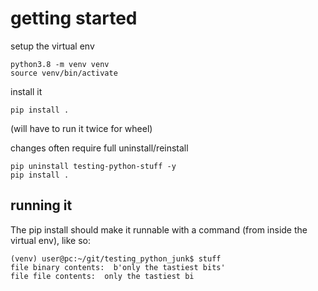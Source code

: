 getting started
===============

setup the virtual env

    python3.8 -m venv venv
    source venv/bin/activate

install it

    pip install .

(will have to run it twice for wheel)    

changes often require full uninstall/reinstall

    pip uninstall testing-python-stuff -y
    pip install .


running it
----------

The pip install should make it runnable with a command (from inside the virtual env), like so:

    (venv) user@pc:~/git/testing_python_junk$ stuff 
    file binary contents:  b'only the tastiest bits'
    file file contents:  only the tastiest bi